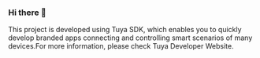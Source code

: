 ### Hi there 👋

This project is developed using Tuya SDK, which enables you to quickly develop branded apps connecting and controlling smart scenarios of many devices.For more information, please check Tuya Developer Website.
